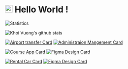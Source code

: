 # <img src="https://github.com/TheDudeThatCode/TheDudeThatCode/blob/master/Assets/Earth.gif" width="24px"> Hello World !

![Statistics](https://github-readme-stats.vercel.app/api/top-langs/?username=kcvdk3101&layout=compact&theme=algolia)

![Khoi Vuong's github stats](https://github-readme-stats.vercel.app/api?username=kcvdk3101&show_icons=true&hide=["stars"]&theme=algolia&count_private=true)

[![Airport transfer Card](https://github-readme-stats.vercel.app/api/pin/?username=kcvdk3101&repo=airport-transfer&theme=buefy)](https://github.com/kcvdk3101/airport-transfer) [![Administraion Mangement Card](https://github-readme-stats.vercel.app/api/pin/?username=kcvdk3101&repo=administration-management&theme=buefy)](https://github.com/kcvdk3101/administration-management)

[![Course App Card](https://github-readme-stats.vercel.app/api/pin/?username=kcvdk3101&repo=course-app&theme=flag-india)](https://github.com/kcvdk3101/course-app) [![Figma Design Card](https://github-readme-stats.vercel.app/api/pin/?username=kcvdk3101&repo=figma-design&theme=flag-india)](https://github.com/kcvdk3101/figma-design)

[![Rental Car Card](https://github-readme-stats.vercel.app/api/pin/?username=kcvdk3101&repo=rent-car-app&theme=buefy)](https://github.com/kcvdk3101/rent-car-app) [![Figma Design Card](https://github-readme-stats.vercel.app/api/pin/?username=kcvdk3101&repo=nestjs-rent-car-app&theme=buefy)](https://github.com/kcvdk3101/nestjs-rent-car-app)



